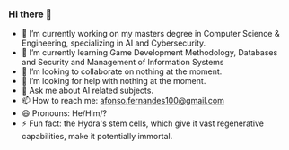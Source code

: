 ### Hi there 👋

- 🔭 I’m currently working on my masters degree in Computer Science & Engineering, specializing in AI and Cybersecurity.
- 🌱 I’m currently learning Game Development Methodology, Databases and Security and Management of Information Systems
- 👯 I’m looking to collaborate on nothing at the moment.
- 🤔 I’m looking for help with nothing at the moment.
- 💬 Ask me about AI related subjects.
- 📫 How to reach me: afonso.fernandes100@gmail.com
- 😄 Pronouns: He/Him/?
- ⚡ Fun fact: the Hydra's stem cells, which give it vast regenerative capabilities, make it potentially immortal.

<!--
**MrIceHavoc/MrIceHavoc** is a ✨ _special_ ✨ repository because its `README.md` (this file) appears on your GitHub profile.
-->
